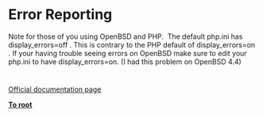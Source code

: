 # Error Reporting





Note for those of you using OpenBSD and PHP.&#xA0; The default php.ini has display_errors=off . This is contrary to the PHP default of display_errors=on . If your having trouble seeing errors on OpenBSD make sure to edit your php.ini to have display_errors=on. (I had this problem on OpenBSD 4.4)

  

#

[Official documentation page](https://www.php.net/manual/en/security.errors.php)

**[To root](/README.md)**